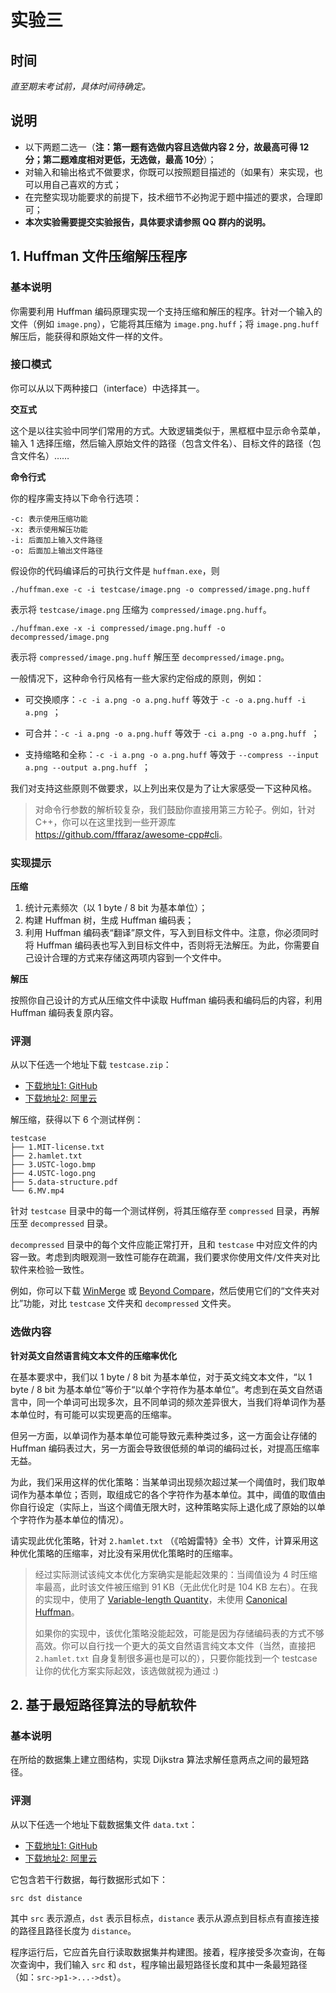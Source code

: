 # 实验三

## 时间

*直至期末考试前，具体时间待确定。*

## 说明

- 以下两题二选一（**注：第一题有选做内容且选做内容 2 分，故最高可得 12 分；第二题难度相对更低，无选做，最高 10分**）；
- 对输入和输出格式不做要求，你既可以按照题目描述的（如果有）来实现，也可以用自己喜欢的方式；
- 在完整实现功能要求的前提下，技术细节不必拘泥于题中描述的要求，合理即可；
- **本次实验需要提交实验报告，具体要求请参照 QQ 群内的说明。**

## 1. Huffman 文件压缩解压程序

### 基本说明

你需要利用 Huffman 编码原理实现一个支持压缩和解压的程序。针对一个输入的文件（例如 `image.png`），它能将其压缩为 `image.png.huff`；将 `image.png.huff` 解压后，能获得和原始文件一样的文件。

### 接口模式

你可以从以下两种接口（interface）中选择其一。

**交互式**

这个是以往实验中同学们常用的方式。大致逻辑类似于，黑框框中显示命令菜单，输入 1 选择压缩，然后输入原始文件的路径（包含文件名）、目标文件的路径（包含文件名）……

**命令行式**

你的程序需支持以下命令行选项：

```
-c: 表示使用压缩功能
-x: 表示使用解压功能
-i: 后面加上输入文件路径
-o: 后面加上输出文件路径
```

假设你的代码编译后的可执行文件是 `huffman.exe`，则

```
./huffman.exe -c -i testcase/image.png -o compressed/image.png.huff
```

表示将 `testcase/image.png` 压缩为 `compressed/image.png.huff`。

```
./huffman.exe -x -i compressed/image.png.huff -o decompressed/image.png
```

表示将 `compressed/image.png.huff` 解压至 `decompressed/image.png`。

一般情况下，这种命令行风格有一些大家约定俗成的原则，例如：

- 可交换顺序：`-c -i a.png -o a.png.huff` 等效于 `-c -o a.png.huff -i a.png `；
- 可合并：`-c -i a.png -o a.png.huff` 等效于 `-ci a.png -o a.png.huff `；

- 支持缩略和全称：`-c -i a.png -o a.png.huff` 等效于 `--compress --input a.png --output a.png.huff `；

我们对支持这些原则不做要求，以上列出来仅是为了让大家感受一下这种风格。

> 对命令行参数的解析较复杂，我们鼓励你直接用第三方轮子。例如，针对 C++，你可以在这里找到一些开源库 <https://github.com/fffaraz/awesome-cpp#cli>。

### 实现提示

**压缩**

1. 统计元素频次（以 1 byte / 8 bit 为基本单位）；
2. 构建 Huffman 树，生成 Huffman 编码表；
3. 利用 Huffman 编码表“翻译”原文件，写入到目标文件中。注意，你必须同时将 Huffman 编码表也写入到目标文件中，否则将无法解压。为此，你需要自己设计合理的方式来存储这两项内容到一个文件中。

**解压**

按照你自己设计的方式从压缩文件中读取 Huffman 编码表和编码后的内容，利用 Huffman 编码表复原内容。

### 评测

从以下任选一个地址下载 `testcase.zip`：
- [下载地址1: GitHub](https://github.com/ustc-ds-2023/ustc-ds-2023.github.io/files/13434839/testcase.zip)
- [下载地址2: 阿里云](https://storage.yusanshi.com/testcase.zip)

解压缩，获得以下 6 个测试样例：
```
testcase
├── 1.MIT-license.txt
├── 2.hamlet.txt
├── 3.USTC-logo.bmp
├── 4.USTC-logo.png
├── 5.data-structure.pdf
└── 6.MV.mp4
```

针对 `testcase` 目录中的每一个测试样例，将其压缩存至 `compressed` 目录，再解压至 `decompressed` 目录。

`decompressed` 目录中的每个文件应能正常打开，且和 `testcase` 中对应文件的内容一致。考虑到肉眼观测一致性可能存在疏漏，我们要求你使用文件/文件夹对比软件来检验一致性。

例如，你可以下载 [WinMerge](https://github.com/WinMerge/winmerge) 或 [Beyond Compare](https://www.scootersoftware.com/)，然后使用它们的“文件夹对比”功能，对比 `testcase` 文件夹和 `decompressed` 文件夹。

### 选做内容

**针对英文自然语言纯文本文件的压缩率优化**

在基本要求中，我们以 1 byte / 8 bit 为基本单位，对于英文纯文本文件，“以 1 byte / 8 bit 为基本单位”等价于“以单个字符作为基本单位”。考虑到在英文自然语言中，同一个单词可出现多次，且不同单词的频次差异很大，当我们将单词作为基本单位时，有可能可以实现更高的压缩率。

但另一方面，以单词作为基本单位可能导致元素种类过多，这一方面会让存储的 Huffman 编码表过大，另一方面会导致很低频的单词的编码过长，对提高压缩率无益。

为此，我们采用这样的优化策略：当某单词出现频次超过某一个阈值时，我们取单词作为基本单位；否则，取组成它的各个字符作为基本单位。其中，阈值的取值由你自行设定（实际上，当这个阈值无限大时，这种策略实际上退化成了原始的以单个字符作为基本单位的情况）。

请实现此优化策略，针对 `2.hamlet.txt` （《哈姆雷特》全书）文件，计算采用这种优化策略的压缩率，对比没有采用优化策略时的压缩率。

> 经过实际测试该纯文本优化方案确实是能起效果的：当阈值设为 4 时压缩率最高，此时该文件被压缩到 91 KB（无此优化时是 104 KB 左右）。在我的实现中，使用了 [Variable-length Quantity](https://en.wikipedia.org/wiki/Variable-length_quantity)，未使用 [Canonical Huffman](https://en.wikipedia.org/wiki/Canonical_Huffman_code)。
>
> 如果你的实现中，该优化策略没能起效，可能是因为存储编码表的方式不够高效。你可以自行找一个更大的英文自然语言纯文本文件（当然，直接把 `2.hamlet.txt` 自身复制很多遍也是可以的），只要你能找到一个 testcase 让你的优化方案实际起效，该选做就视为通过 :)

## 2. 基于最短路径算法的导航软件

### 基本说明

在所给的数据集上建立图结构，实现 Dijkstra 算法求解任意两点之间的最短路径。

### 评测

从以下任选一个地址下载数据集文件 `data.txt`：

- [下载地址1: GitHub](https://github.com/ustc-ds-2023/ustc-ds-2023.github.io/files/13441102/data.txt)
- [下载地址2: 阿里云](https://storage.yusanshi.com/data.txt)

它包含若干行数据，每行数据形式如下：

```
src dst distance
```

其中 `src` 表示源点，`dst` 表示目标点，`distance` 表示从源点到目标点有直接连接的路径且路径长度为 `distance`。

程序运行后，它应首先自行读取数据集并构建图。接着，程序接受多次查询，在每次查询中，我们输入 `src` 和 `dst`，程序输出最短路径长度和其中一条最短路径（如：`src->p1->...->dst`）。

